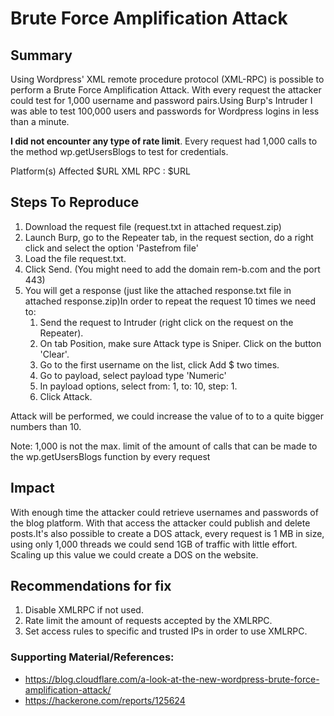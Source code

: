
# Brute Force Amplification Attack

## Summary

Using Wordpress' XML remote procedure protocol (XML-RPC) is possible to perform a ​Brute Force Amplification Attack​. With every request the attacker could test for 1,000 username and password pairs.Using Burp's Intruder I was able to test 100,000 users and passwords for Wordpress logins in less than a minute. 

**​I did not encounter any type of rate limit**.  Every request had 1,000 calls to the method ​wp.getUsersBlogs​ to test for credentials.

Platform(s) Affected
$URL
XML RPC :​ $URL


## Steps To Reproduce

1. Download the request file (request.txt in attached request.zip)
2. Launch Burp, go to the Repeater tab, in the request section, do a right click and select the option 'Pastefrom file'
3. Load the file request.txt.
4. Click Send. (You might need to add the domain rem-b.com and the port 443)
5. You will get a response (just like the attached response.txt file in attached response.zip)In order to repeat the request 10 times we need to:
	1.  Send the request to Intruder (right click on the request on the Repeater).
	2. On tab ​Position​, make sure Attack type is Sniper. Click on the button 'Clear'.
	3. Go to the first username on the list, click Add $ two times.
	4. Go to payload, select payload type 'Numeric'
	5. In payload options, select from: 1, to: 10, step: 1.
	6. Click Attack. 

Attack will be performed, we could increase the value of to to a quite bigger numbers than 10.

Note: 1,000 is not the max. limit of the amount of calls that can be made to the ​wp.getUsersBlogs​ function by every request


## Impact

With enough time the attacker could retrieve usernames and passwords of the blog platform. With that access the attacker could publish and delete posts.It's also possible to create a DOS attack, every request is 1 MB in size, using only 1,000 threads we could send 1GB of traffic with little effort. Scaling up this value we could create a DOS on the website.

## Recommendations for fix

 1. Disable XMLRPC if not used. 
 2. Rate limit the amount of requests accepted by the XMLRPC. 
 3. Set access rules to specific and trusted IPs in order to use XMLRPC.


### Supporting Material/References:

 - https://blog.cloudflare.com/a-look-at-the-new-wordpress-brute-force-amplification-attack/
 - https://hackerone.com/reports/125624



